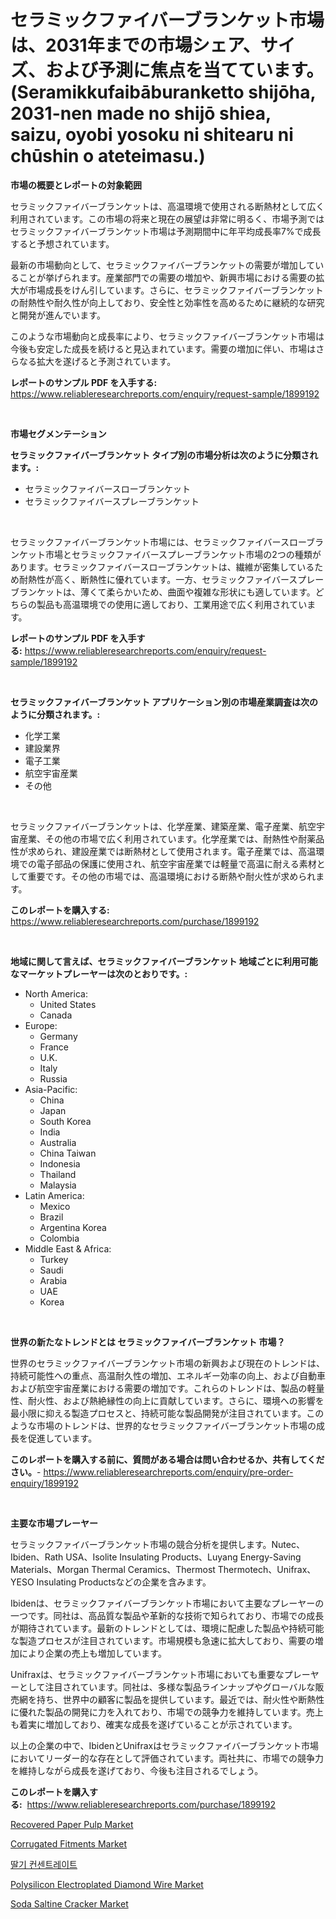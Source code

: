 <p><h1>セラミックファイバーブランケット市場は、2031年までの市場シェア、サイズ、および予測に焦点を当てています。 (Seramikkufaibāburanketto shijōha, 2031-nen made no shijō shiea, saizu, oyobi yosoku ni shitearu ni chūshin o ateteimasu.)</h1></p><p><strong>市場の概要とレポートの対象範囲</strong></p>
<p><p>セラミックファイバーブランケットは、高温環境で使用される断熱材として広く利用されています。この市場の将来と現在の展望は非常に明るく、市場予測ではセラミックファイバーブランケット市場は予測期間中に年平均成長率7%で成長すると予想されています。</p><p>最新の市場動向として、セラミックファイバーブランケットの需要が増加していることが挙げられます。産業部門での需要の増加や、新興市場における需要の拡大が市場成長をけん引しています。さらに、セラミックファイバーブランケットの耐熱性や耐久性が向上しており、安全性と効率性を高めるために継続的な研究と開発が進んでいます。</p><p>このような市場動向と成長率により、セラミックファイバーブランケット市場は今後も安定した成長を続けると見込まれています。需要の増加に伴い、市場はさらなる拡大を遂げると予測されています。</p></p>
<p><strong>レポートのサンプル PDF を入手する:</strong> <a href="https://www.reliableresearchreports.com/enquiry/request-sample/1899192">https://www.reliableresearchreports.com/enquiry/request-sample/1899192</a></p>
<p>&nbsp;</p>
<p><strong>市場セグメンテーション</strong></p>
<p><strong>セラミックファイバーブランケット タイプ別の市場分析は次のように分類されます。:</strong></p>
<p><ul><li>セラミックファイバースローブランケット</li><li>セラミックファイバースプレーブランケット</li></ul></p>
<p>&nbsp;</p>
<p><p>セラミックファイバーブランケット市場には、セラミックファイバースローブランケット市場とセラミックファイバースプレーブランケット市場の2つの種類があります。セラミックファイバースローブランケットは、繊維が密集しているため耐熱性が高く、断熱性に優れています。一方、セラミックファイバースプレーブランケットは、薄くて柔らかいため、曲面や複雑な形状にも適しています。どちらの製品も高温環境での使用に適しており、工業用途で広く利用されています。</p></p>
<p><strong>レポートのサンプル PDF を入手する:</strong>&nbsp;<a href="https://www.reliableresearchreports.com/enquiry/request-sample/1899192">https://www.reliableresearchreports.com/enquiry/request-sample/1899192</a></p>
<p>&nbsp;</p>
<p><strong> セラミックファイバーブランケット アプリケーション別の市場産業調査は次のように分類されます。:</strong></p>
<p><ul><li>化学工業</li><li>建設業界</li><li>電子工業</li><li>航空宇宙産業</li><li>その他</li></ul></p>
<p>&nbsp;</p>
<p><p>セラミックファイバーブランケットは、化学産業、建築産業、電子産業、航空宇宙産業、その他の市場で広く利用されています。化学産業では、耐熱性や耐薬品性が求められ、建設産業では断熱材として使用されます。電子産業では、高温環境での電子部品の保護に使用され、航空宇宙産業では軽量で高温に耐える素材として重要です。その他の市場では、高温環境における断熱や耐火性が求められます。</p></p>
<p><strong>このレポートを購入する:</strong>&nbsp; <a href="https://www.reliableresearchreports.com/purchase/1899192">https://www.reliableresearchreports.com/purchase/1899192</a></p>
<p>&nbsp;</p>
<p><strong>地域に関して言えば、セラミックファイバーブランケット 地域ごとに利用可能なマーケットプレーヤーは次のとおりです。:</strong></p>
<p><ul>
    <li>
        North America:
        <ul>
            <li>United States</li>
            <li>Canada</li>
        </ul>
    </li>
    <li>
        Europe:
        <ul>
            <li>Germany</li>
            <li>France</li>
            <li>U.K.</li>
            <li>Italy</li>
            <li>Russia</li>
        </ul>
    </li>
    <li>
        Asia-Pacific:
        <ul>
            <li>China</li>
            <li>Japan</li>
            <li>South Korea</li>
            <li>India</li>
            <li>Australia</li>
            <li>China Taiwan</li>
            <li>Indonesia</li>
            <li>Thailand</li>
            <li>Malaysia</li>
        </ul>
    </li>
    <li>
        Latin America:
        <ul>
            <li>Mexico</li>
            <li>Brazil</li>
            <li>Argentina Korea</li>
            <li>Colombia</li>
        </ul>
    </li>
    <li>
        Middle East & Africa:
        <ul>
            <li>Turkey</li>
            <li>Saudi</li>
            <li>Arabia</li>
            <li>UAE</li>
            <li>Korea</li>
        </ul>
    </li>
    </ul></p>
<p>&nbsp;</p>
<p><strong>世界の新たなトレンドとは セラミックファイバーブランケット 市場？</strong></p>
<p><p>世界のセラミックファイバーブランケット市場の新興および現在のトレンドは、持続可能性への重点、高温耐久性の増加、エネルギー効率の向上、および自動車および航空宇宙産業における需要の増加です。これらのトレンドは、製品の軽量性、耐火性、および熱絶縁性の向上に貢献しています。さらに、環境への影響を最小限に抑える製造プロセスと、持続可能な製品開発が注目されています。このような市場のトレンドは、世界的なセラミックファイバーブランケット市場の成長を促進しています。</p></p>
<p><strong>このレポートを購入する前に、質問がある場合は問い合わせるか、共有してください。</strong>- <a href="https://www.reliableresearchreports.com/enquiry/pre-order-enquiry/1899192">https://www.reliableresearchreports.com/enquiry/pre-order-enquiry/1899192</a></p>
<p>&nbsp;</p>
<p><strong>主要な市場プレーヤー</strong></p>
<p><p>セラミックファイバーブランケット市場の競合分析を提供します。Nutec、Ibiden、Rath USA、Isolite Insulating Products、Luyang Energy-Saving Materials、Morgan Thermal Ceramics、Thermost Thermotech、Unifrax、YESO Insulating Productsなどの企業を含みます。 </p><p>Ibidenは、セラミックファイバーブランケット市場において主要なプレーヤーの一つです。同社は、高品質な製品や革新的な技術で知られており、市場での成長が期待されています。最新のトレンドとしては、環境に配慮した製品や持続可能な製造プロセスが注目されています。市場規模も急速に拡大しており、需要の増加により企業の売上も増加しています。</p><p>Unifraxは、セラミックファイバーブランケット市場においても重要なプレーヤーとして注目されています。同社は、多様な製品ラインナップやグローバルな販売網を持ち、世界中の顧客に製品を提供しています。最近では、耐火性や断熱性に優れた製品の開発に力を入れており、市場での競争力を維持しています。売上も着実に増加しており、確実な成長を遂げていることが示されています。</p><p>以上の企業の中で、IbidenとUnifraxはセラミックファイバーブランケット市場においてリーダー的な存在として評価されています。両社共に、市場での競争力を維持しながら成長を遂げており、今後も注目されるでしょう。</p></p>
<p><strong>このレポートを購入する:</strong>&nbsp;&nbsp;<a href="https://www.reliableresearchreports.com/purchase/1899192">https://www.reliableresearchreports.com/purchase/1899192</a></p>
<p><p><a href="https://issuu.com/reportprime-2/docs/recovered-paper-pulp-market-size-2030.pptx">Recovered Paper Pulp Market</a></p><p><a href="https://issuu.com/reportprime-2/docs/corrugated-fitments-market-size-2030.pptx">Corrugated Fitments Market</a></p><p><a href="https://github.com/lzrvbyqzftro57/Market-Research-Report-List-1/blob/main/74540041276.md">딸기 컨센트레이트</a></p><p><a href="https://github.com/gulaimolin/Market-Research-Report-List-3/blob/main/polysilicon-electroplated-diamond-wire-market.md">Polysilicon Electroplated Diamond Wire Market</a></p><p><a href="https://view.publitas.com/reportprime-1/soda-saltine-cracker-market-size-share-trends-analysis-report-by-material-by-type-by-end-user-by-region-and-segment-forecasts-2024-2031/">Soda Saltine Cracker Market</a></p></p>